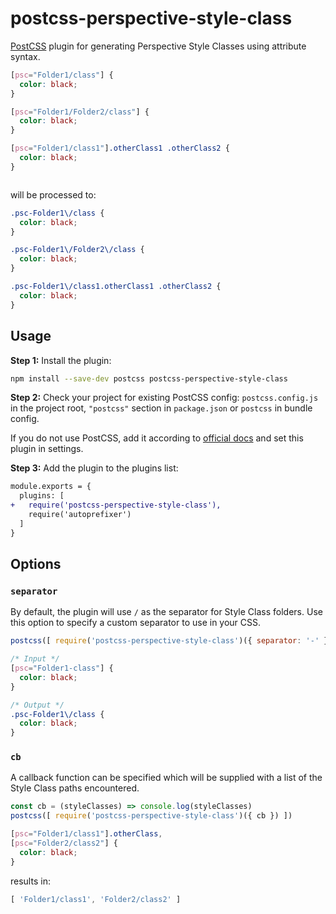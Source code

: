 # postcss-perspective-style-class

[PostCSS] plugin for generating Perspective Style Classes using attribute syntax.

[PostCSS]: https://github.com/postcss/postcss

```css
[psc="Folder1/class"] { 
  color: black; 
}

[psc="Folder1/Folder2/class"] { 
  color: black; 
}

[psc="Folder1/class1"].otherClass1 .otherClass2 { 
  color: black; 
}



```

will be processed to:

```css
.psc-Folder1\/class { 
  color: black; 
}

.psc-Folder1\/Folder2\/class { 
  color: black; 
}

.psc-Folder1\/class1.otherClass1 .otherClass2 { 
  color: black; 
}
```

## Usage

**Step 1:** Install the plugin:

```sh
npm install --save-dev postcss postcss-perspective-style-class
```

**Step 2:** Check your project for existing PostCSS config: `postcss.config.js` in the project root, `"postcss"` section in `package.json` or `postcss` in bundle config.

If you do not use PostCSS, add it according to [official docs] and set this plugin in settings.

**Step 3:** Add the plugin to the plugins list:

```diff
module.exports = {
  plugins: [
+   require('postcss-perspective-style-class'),
    require('autoprefixer')
  ]
}
```

## Options

### `separator`

By default, the plugin will use `/` as the separator for Style Class folders.
Use this option to specify a custom separator to use in your CSS.

```js
postcss([ require('postcss-perspective-style-class')({ separator: '-' }) ])
```
```css
/* Input */
[psc="Folder1-class"] {
  color: black;
}

/* Output */
.psc-Folder1\/class { 
  color: black;
}
```

### `cb`

A callback function can be specified which will be supplied with a list of the Style Class paths encountered.

```js
const cb = (styleClasses) => console.log(styleClasses)
postcss([ require('postcss-perspective-style-class')({ cb }) ])
```
```css
[psc="Folder1/class1"].otherClass, 
[psc="Folder2/class2"] { 
  color: black; 
}
```
results in:
```js
[ 'Folder1/class1', 'Folder2/class2' ]
```

[official docs]: https://github.com/postcss/postcss#usage
